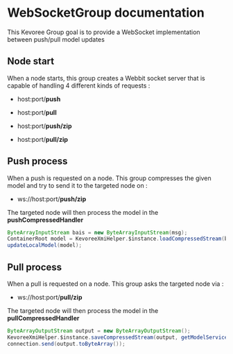 # WebSocketGroup documentation

This Kevoree Group goal is to provide a WebSocket implementation between push/pull model updates

## Node start
When a node starts, this group creates a Webbit socket server that is capable of handling 4 different kinds of requests :

*   host:port/__push__

*   host:port/__pull__

*   host:port/__push/zip__

*   host:port/__pull/zip__

## Push process
When a push is requested on a node. This group compresses the given model and try to send it to the targeted node on :

*   ws://host:port/__push/zip__

The targeted node will then process the model in the **pushCompressedHandler**  
```java
ByteArrayInputStream bais = new ByteArrayInputStream(msg);  
ContainerRoot model = KevoreeXmiHelper.$instance.loadCompressedStream(bais);  
updateLocalModel(model);
```

## Pull process
When a pull is requested on a node. This group asks the targeted node via :

* ws://host:port/__pull/zip__

The targeted node will then process the model in the **pullCompressedHandler**  
```java
ByteArrayOutputStream output = new ByteArrayOutputStream();  
KevoreeXmiHelper.$instance.saveCompressedStream(output, getModelService().getLastModel());  
connection.send(output.toByteArray());
```

